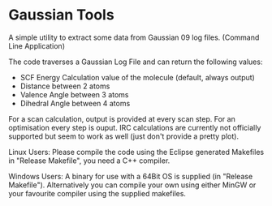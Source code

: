 # Gaussian Tools
A simple utility to extract some data from Gaussian 09 log files. (Command Line Application)

The code traverses a Gaussian Log File and can return the following values:
- SCF Energy Calculation value of the molecule (default, always output)
- Distance between 2 atoms
- Valence Angle between 3 atoms
- Dihedral Angle between 4 atoms

For a scan calculation, output is provided at every scan step. For an optimisation every step is ouput.
IRC calculations are currently not officially supported but seem to work as well (just don't provide a pretty plot).

Linux Users: Please compile the code using the Eclipse generated Makefiles in "Release Makefile", you need a C++ compiler.

Windows Users: A binary for use with a 64Bit OS is supplied (in "Release Makefile").
Alternatively you can compile your own using either MinGW or your favourite compiler using the supplied makefiles.